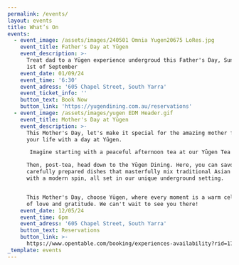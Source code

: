 ```yaml
---
permalink: /events/
layout: events
title: What’s On
events:
  - event_image: /assets/images/240501 Omnia Yugen20675 LoRes.jpg
    event_title: Father's Day at Yūgen
    event_description: >-
      Treat dad to a Yūgen experience undergroud this Father's Day, Sunday the
      1st of September
    event_date: 01/09/24
    event_time: '6:30'
    event_adress: '605 Chapel Street, South Yarra'
    event_ticket_info: ''
    button_text: Book Now
    button_link: 'https://yugendining.com.au/reservations'
  - event_image: /assets/images/yugen EDM Header.gif
    event_title: Mother's Day at Yūgen
    event_description: >-
      This Mother's Day, let's make it special for the amazing mother figure in
      your life with a day at Yūgen.

       Imagine starting with a peaceful afternoon tea at our Yūgen Tea Bar, where we serve a variety of premium teas, tempting sweet and savory bites, and even some bubbly Champagne. 

      Then, post-tea, head down to the Yūgen Dining. Here, you can savour our
      carefully prepared dishes that masterfully mix traditional Asian tastes
      with a modern spin, all set in our unique underground setting. 


      This Mother's Day, choose Yūgen, where every moment is a warm celebration
      of love and gratitude. We can't wait to see you there!
    event_date: 12/05/24
    event_time: 6pm
    event_adress: '605 Chapel Street, South Yarra'
    button_text: Reservations
    button_link: >-
      https://www.opentable.com/booking/experiences-availability?rid=170390&restref=170390&experienceId=300588&utm_source=external&utm_medium=referral&utm_campaign=shared
_template: events
---
```


